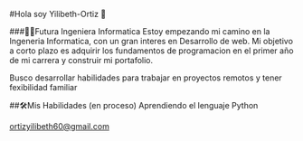 #Hola soy Yilibeth-Ortiz 👋

###👩‍💻Futura Ingeniera Informatica
Estoy empezando mi camino en la Ingeneria Informatica, con un gran interes en Desarrollo de web.
Mi objetivo a corto plazo es adquirir los fundamentos de programacion en el primer año de mi carrera y construir mi portafolio.

Busco desarrollar habilidades para trabajar en proyectos remotos y tener fexibilidad familiar


##🛠️Mis Habilidades (en proceso) 
Aprendiendo el lenguaje Python 

ortizyilibeth60@gmail.com

